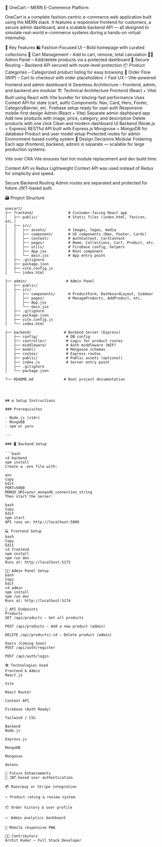 🛒 OneCart – MERN E-Commerce Platform

OneCart is a complete fashion-centric e-commerce web application built using the MERN stack. It features a responsive frontend for customers, a secure admin dashboard, and a scalable backend API — all designed to simulate real-world e-commerce systems during a hands-on virtual internship.

🧩 Key Features
🛍️ Fashion-Focused UI – Bold homepage with curated collections
🛒 Cart Management – Add to cart, remove, total calculation
🧑‍💼 Admin Panel – Add/delete products via a protected dashboard
🔐 Secure Routing – Backend API secured with route-level protection
📦 Product Categories – Categorized product listing for easy browsing
🔄 Order Flow (WIP) – Cart to checkout with order placeholders
⚡ Fast UX – Vite-powered frontend and admin dashboard
🌐 Seamless Architecture – Frontend, admin, and backend are modular
🏗️ Technical Architecture
Frontend (React + Vite)
Built using React with Vite bundler for blazing-fast performance
Uses Context API for state (cart, auth)
Components: Nav, Card, Hero, Footer, CategoryBanner, etc.
Firebase setup ready for user auth
Responsive mobile-first design
Admin (React + Vite)
Separate admin dashboard app
Add new products with image, price, category, and description
Delete products with one click
Clean and modern dashboard UI
Backend (Node.js + Express)
RESTful API built with Express.js
Mongoose + MongoDB for database
Product and user model setup
Protected routes for admin
Environment-based config system
🧠 Design Decisions
Modular Foldering
Each app (frontend, backend, admin) is separate — scalable for large production systems.

Vite over CRA
Vite ensures fast hot module replacement and dev build time.

Context API vs Redux
Lightweight Context API was used instead of Redux for simplicity and speed.

Secure Backend Routing
Admin routes are separated and protected for future JWT-based auth.

🗃️ Project Structure
```text
onecart/
├── frontend/                # Customer-facing React app
│   ├── public/              # Static files (index.html, favicon, etc.)
│   ├── src/
│   │   ├── assets/          # Images, logos, media
│   │   ├── component/       # UI components (Nav, Footer, Cards)
│   │   ├── context/         # AuthContext, CartContext
│   │   ├── pages/           # Home, Collections, Cart, Product, etc.
│   │   ├── utils/           # Firebase config, helpers
│   │   ├── App.jsx          # Root component
│   │   └── main.jsx         # App entry point
│   ├── .gitignore
│   ├── package.json
│   ├── vite.config.js
│   └── index.html

├── admin/                  # Admin Panel
│   ├── public/
│   ├── src/
│   │   ├── components/      # ProductForm, DashboardLayout, Sidebar
│   │   ├── pages/           # ManageProducts, AddProduct, etc.
│   │   ├── App.jsx
│   │   └── main.jsx
│   ├── .gitignore
│   ├── package.json
│   ├── vite.config.js
│   └── index.html

├── backend/               # Backend Server (Express)
│   ├── config/             # DB config
│   ├── controller/         # Logic for product routes
│   ├── middleware/         # Auth middleware (WIP)
│   ├── model/              # Mongoose schemas
│   ├── routes/             # Express routes
│   ├── public/             # Public assets (optional)
│   ├── index.js            # Server entry point
│   ├── .gitignore
│   └── package.json

└── README.md              # Root project documentation




## ⚙️ Setup Instructions

### Prerequisites

- Node.js (v14+)
- MongoDB
- npm or yarn

---

### 🖥️ Backend Setup

```bash
cd backend
npm install
Create a .env file with:

env
Copy
Edit
PORT=5000
MONGO_URI=your_mongodb_connection_string
Then start the server:

bash
Copy
Edit
npm start
API runs on: http://localhost:5000

💻 Frontend Setup
bash
Copy
Edit
cd frontend
npm install
npm run dev
Runs at: http://localhost:5173

🧑‍💼 Admin Panel Setup
bash
Copy
Edit
cd admin
npm install
npm run dev
Runs at: http://localhost:5174

📡 API Endpoints
Products
GET /api/products – Get all products

POST /api/products – Add a new product (admin)

DELETE /api/products/:id – Delete product (admin)

Users (Coming Soon)
POST /api/auth/register

POST /api/auth/login

🛠️ Technologies Used
Frontend & Admin
React.js

Vite

React Router

Context API

Firebase (Auth Ready)

Tailwind / CSS

Backend
Node.js

Express.js

MongoDB

Mongoose

dotenv

🚀 Future Enhancements
🔐 JWT-based user authentication

💳 Razorpay or Stripe integration

⭐ Product rating & review system

📦 Order history & user profile

📈 Admin analytics dashboard

📱 Mobile responsive PWA

👨‍💻 Contributors
Archit Kumar – Full Stack Developer
